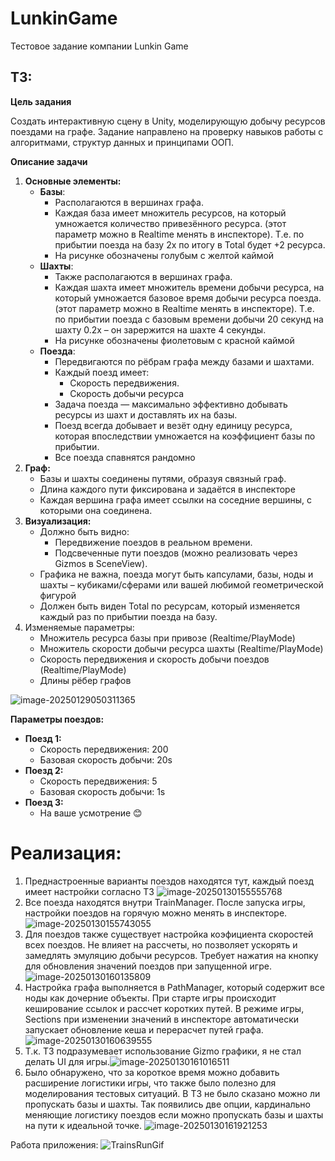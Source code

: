 # LunkinGame
Тестовое задание компании Lunkin Game

## ТЗ:

**Цель задания**

Создать интерактивную сцену в Unity, моделирующую добычу ресурсов поездами на графе. Задание направлено на проверку навыков работы с алгоритмами, структур данных и принципами ООП.

**Описание задачи**

1. **Основные элементы:**
   - **Базы**:
     - Располагаются в вершинах       графа.
     - Каждая база имеет множитель       ресурсов, на который умножается количество привезённого ресурса. (этот       параметр можно в Realtime менять в инспекторе). Т.е. по       прибытии поезда на базу 2х по итогу в Total будет +2 ресурса.
     - На рисунке обозначены голубым       с желтой каймой
   - **Шахты**:
     - Также располагаются в       вершинах графа.
     - Каждая шахта имеет множитель       времени добычи ресурса, на который умножается базовое время добычи       ресурса поезда. (этот параметр можно в Realtime менять в инспекторе). Т.е. по       прибытии поезда с базовым времени добычи 20 секунд на шахту 0.2х – он       зарержится на шахте 4 секунды.
     - На рисунке обозначены       фиолетовым с красной каймой
   - **Поезда**:
     - Передвигаются по рёбрам графа       между базами и шахтами.
     - Каждый поезд имеет:
       - Скорость передвижения.
       - Скорость добычи ресурса
     - Задача поезда — максимально       эффективно добывать ресурсы из шахт и доставлять их на базы.
     - Поезд всегда добывает и везёт       одну единицу ресурса, которая впоследствии умножается на коэффициент       базы по прибытии.
     - Все поезда спавнятся рандомно
2. **Граф:**
   - Базы и шахты соединены путями,      образуя связный граф.
   - Длина каждого пути фиксирована      и задаётся в инспекторе
   - Каждая вершина графа имеет      ссылки на соседние вершины, с которыми она соединена.
3. **Визуализация:**
   - Должно быть видно:
     - Передвижение поездов в        реальном времени.
     - Подсвеченные пути поездов        (можно реализовать через Gizmos в SceneView).
   - Графика не важна, поезда       могут быть капсулами, базы, ноды и шахты – кубиками/сферами или вашей       любимой геометрической фигурой
   - Должен быть виден Total по ресурсам, который изменяется каждый раз по       прибытии поезда на базу.
4. Изменяемые параметры:
   - Множитель ресурса базы при       привозе (Realtime/PlayMode)
   - Множитель скорости добычи       ресурса шахты (Realtime/PlayMode)
   - Скорость передвижения и       скорость добычи поездов (Realtime/PlayMode)
   - Длины рёбер графов

![image-20250129050311365](README.assets/image-20250129050311365.png)

**Параметры поездов:**
- **Поезд 1:**
	- Скорость передвижения: 200
	- Базовая скорость добычи: 20s
- **Поезд 2:**
	- Скорость передвижения: 5
	- Базовая скорость добычи: 1s
- **Поезд 3:**
	- На ваше усмотрение 😊

# Реализация:

1. Преднастроенные варианты поездов находятся тут, каждый поезд имеет настройки согласно ТЗ
   ![image-20250130155555768](README.assets/image-20250130155555768.png)
2. Все поезда находятся внутри TrainManager. После запуска игры, настройки поездов на горячую можно менять в инспекторе.
   ![image-20250130155743055](README.assets/image-20250130155743055.png)
3. Для поездов также существует настройка коэфициента скоростей всех поездов. Не влияет на рассчеты, но позволяет ускорять и замедлять эмуляцию добычи ресурсов. Требует нажатия на кнопку для обновления значений поездов при запущенной игре.
   ![image-20250130160135809](README.assets/image-20250130160135809.png)
4. Настройка графа выполняется в PathManager, который содержит все ноды как дочерние объекты. При старте игры происходит кеширование ссылок и рассчет коротких путей. В режиме игры, Sections при изменении значений в инспекторе автоматически запускает обновление кеша и перерасчет путей графа.![image-20250130160639555](README.assets/image-20250130160639555.png)
5. Т.к. ТЗ подразумевает использование Gizmo графики, я не стал делать UI для игры.![image-20250130161016511](README.assets/image-20250130161016511.png)
6. Было обнаружено, что за короткое время можно добавить расширение логистики игры, что также было полезно для моделирования тестовых ситуаций. В ТЗ не было сказано можно ли пропускать базы и шахты. Так появились две опции, кардинально меняющие логистику поездов если можно пропускать базы и шахты на пути к идеальной точке. ![image-20250130161921253](README.assets/image-20250130161921253.png)

Работа приложения:
![TrainsRunGif](README.assets/TrainsRunGif.gif)
